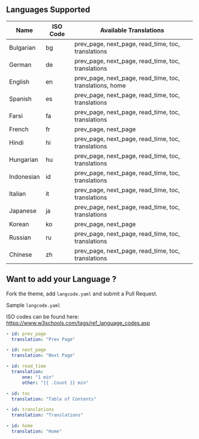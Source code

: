 ## Languages Supported

| Name       | ISO Code | Available Translations                                   |
| ---------- | -------- | -------------------------------------------------------- |
| Bulgarian  | bg       | prev_page, next_page, read_time, toc, translations       |
| German     | de       | prev_page, next_page, read_time, toc, translations       |
| English    | en       | prev_page, next_page, read_time, toc, translations, home |
| Spanish    | es       | prev_page, next_page, read_time, toc, translations       |
| Farsi      | fa       | prev_page, next_page, read_time, toc, translations       |
| French     | fr       | prev_page, next_page                                     |
| Hindi      | hi       | prev_page, next_page, read_time, toc, translations       |
| Hungarian  | hu       | prev_page, next_page, read_time, toc, translations       |
| Indonesian | id       | prev_page, next_page, read_time, toc, translations       |
| Italian    | it       | prev_page, next_page, read_time, toc, translations       |
| Japanese   | ja       | prev_page, next_page, read_time, toc, translations       |
| Korean     | ko       | prev_page, next_page                                     |
| Russian    | ru       | prev_page, next_page, read_time, toc, translations       |
| Chinese    | zh       | prev_page, next_page, read_time, toc, translations       |

## Want to add your Language ?

Fork the theme, add `langcode.yaml` and submit a Pull Request.

Sample `langcode.yaml`

ISO codes can be found here: https://www.w3schools.com/tags/ref_language_codes.asp

```yml
- id: prev_page
  translation: "Prev Page"

- id: next_page
  translation: "Next Page"

- id: read_time
  translation:
      one: "1 min"
      other: "{{ .Count }} min"

- id: toc
  translation: "Table of Contents"

- id: translations
  translation: "Translations"

- id: home
  translation: "Home"
```
